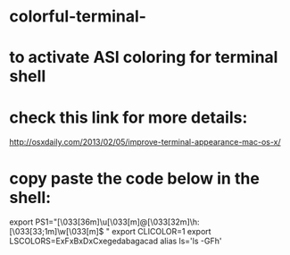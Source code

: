 # colorful-terminal-
# to activate ASI coloring for terminal shell

# check this link for more details:
http://osxdaily.com/2013/02/05/improve-terminal-appearance-mac-os-x/


# copy paste the code below in the shell:

export PS1="\[\033[36m\]\u\[\033[m\]@\[\033[32m\]\h:\[\033[33;1m\]\w\[\033[m\]\$ "
export CLICOLOR=1
export LSCOLORS=ExFxBxDxCxegedabagacad
alias ls='ls -GFh'
